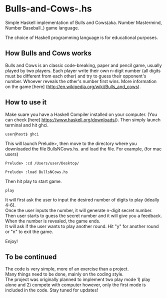 # Bulls-and-Cows-.hs
Simple Haskell implementation of Bulls and Cows(aka. Number Mastermind, Number Baseball..) game language.

The choice of Haskell programming language is for educational purposes. 

## How Bulls and Cows works
Bulls and Cows is an classic code-breaking, paper and pencil game, usually played by two players.
Each player write their own n-digit number (all digits must be different from each other) and try to guess their opponent's number. Whoever reveals the other's number first wins. More information on the game [here] (http://en.wikipedia.org/wiki/Bulls_and_cows).

## How to use it
Make suare you have a Haskell Compiler installed on your computer. (You can check [here] https://www.haskell.org/downloads/).
Then simply launch terminal and hit ghci.
```
user@host$ ghci
```
This will launch Prelude>, then move to the directory where you downloaded the file BullsNCows.hs. and load the file. For example, (for mac users)
```
Prelude> :cd /Users/user/Desktop/
```
```
Prelude> :load BullsNCows.hs
```
Then hit play to start game.
```
play
```
It will first ask the user to input the desired number of digits to play (ideally 4-6). <br> Once the user inputs the number, it will generate n-digit secret number. <br> Then user starts to guess the secret number and it will give you a feedback. <br> When the number is revealed, the game ends. <br>
It will ask if the user wants to play another round. Hit "y" for another round or "n" to exit the game.

Enjoy!

## To be continued
The code is very simple, more of an exercise than a project.<br>
Many things need to be done, mainly on the coding style. <br>
The project was originally planned to implement two play mode 1) play alone and 2) compete with computer however, only the first mode is included in the code. Stay tuned for updates!
